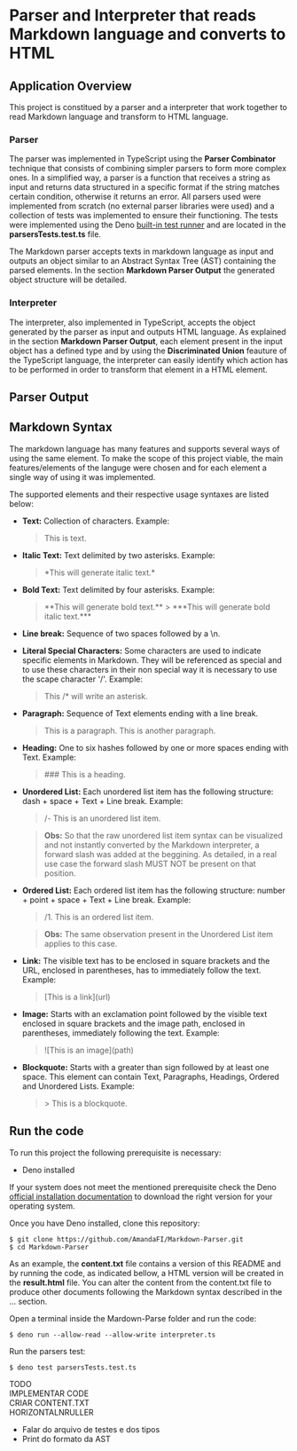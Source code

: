 # Parser and Interpreter that reads Markdown language and converts to HTML

## Application Overview

This project is constitued by a parser and a interpreter that work together to read Markdown language and transform to HTML language.

### Parser

The parser was implemented in TypeScript using the **Parser Combinator** technique that consists of combining simpler parsers to form more complex ones. In a simplified way, a parser is a function that receives a string as input and returns data structured in a specific format if the string matches certain condition, otherwise it returns an error. All parsers used were implemented from scratch (no external parser libraries were used) and a collection of tests was implemented to ensure their functioning. The tests were implemented using the Deno [built-in test runner](https://docs.deno.com/runtime/manual/basics/testing/) and are located in the **parsersTests.test.ts** file.

The Markdown parser accepts texts in markdown language as input and outputs an object similar to an Abstract Syntax Tree (AST) containing the parsed elements. In the section **Markdown Parser Output** the generated object structure will be detailed.

### Interpreter

The interpreter, also implemented in TypeScript, accepts the object generated by the parser as input and outputs HTML language. As explained in the section **Markdown Parser Output**, each element present in the input object has a defined type and by using the **Discriminated Union** feauture of the TypeScript language, the interpreter can easily identify which action has to be performed in order to transform that element in a HTML element.

## Parser Output

## Markdown Syntax

The markdown language has many features and supports several ways of using the same element. To make the scope of this project viable, the main features/elements of the languge were chosen and for each element a single way of using it was implemented.

The supported elements and their respective usage syntaxes are listed below:

- **Text:** Collection of characters. Example:
  > This is text.
- **Italic Text:** Text delimited by two asterisks. Example:
  > \*This will generate italic text.\*
- **Bold Text:** Text delimited by four asterisks. Example:
  > \*\*This will generate bold text.\*\* > \*\*\*This will generate bold italic text.\*\*\*
- **Line break:** Sequence of two spaces followed by a \n.
- **Literal Special Characters:** Some characters are used to indicate specific elements in Markdown. They will be referenced as special and to use these characters in their non special way it is necessary to use the scape character '/'. Example:
  > This /\* will write an asterisk.
- **Paragraph:** Sequence of Text elements ending with a line break.
  > This is a paragraph.
  > This is another paragraph.
- **Heading:** One to six hashes followed by one or more spaces ending with Text. Example:
  > \#\#\# This is a heading.
- **Unordered List:** Each unordered list item has the following structure: dash + space + Text + Line break. Example:

  > /- This is an unordered list item.

  > **Obs:** So that the raw unordered list item syntax can be visualized and not instantly converted by the Markdown interpreter, a forward slash was added at the beggining. As detailed, in a real use case the forward slash MUST NOT be present on that position.

- **Ordered List:** Each ordered list item has the following structure: number + point + space + Text + Line break. Example:

  > /1. This is an ordered list item.

  > **Obs:** The same observation present in the Unordered List item applies to this case.

- **Link:** The visible text has to be enclosed in square brackets and the URL, enclosed in parentheses, has to immediately follow the text. Example:
  > [This is a link\](url)
- **Image:** Starts with an exclamation point followed by the visible text enclosed in square brackets and the image path, enclosed in parentheses, immediately following the text. Example:
  > ![This is an image\]\(path)
- **Blockquote:** Starts with a greater than sign followed by at least one space. This element can contain Text, Paragraphs, Headings, Ordered and Unordered Lists. Example:
  > \> This is a blockquote.

## Run the code

To run this project the following prerequisite is necessary:

- Deno installed

If your system does not meet the mentioned prerequisite check the Deno [official installation documentation](https://docs.deno.com/runtime/manual/getting_started/installation) to download the right version for your operating system.

Once you have Deno installed, clone this repository:

```
$ git clone https://github.com/AmandaFI/Markdown-Parser.git
$ cd Markdown-Parser
```

As an example, the **content.txt** file contains a version of this README and by running the code, as indicated bellow, a HTML version will be created in the **result.html** file. You can alter the content from the content.txt file to produce other documents following the Markdown syntax described in the ... section.

Open a terminal inside the Mardown-Parse folder and run the code:

```
$ deno run --allow-read --allow-write interpreter.ts
```

Run the parsers test:

```
$ deno test parsersTests.test.ts
```

TODO  
IMPLEMENTAR CODE  
CRIAR CONTENT.TXT  
HORIZONTALNRULLER

- Falar do arquivo de testes e dos tipos
- Print do formato da AST
